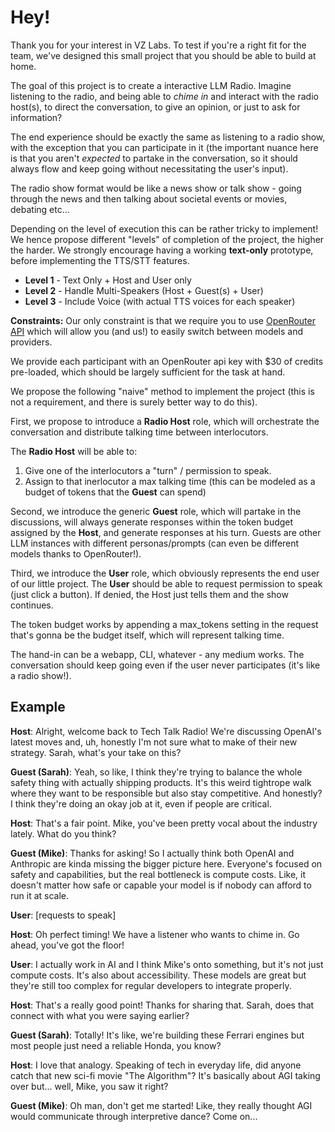 # Hey!

Thank you for your interest in VZ Labs. To test if you're a right fit for the team, we've designed this small project that you should be able to build at home.

The goal of this project is to create a interactive LLM Radio. Imagine listening to the radio, and being able to *chime in* and interact with the radio host(s), to direct the conversation, to give an opinion, or just to ask for information? 

The end experience should be exactly the same as listening to a radio show, with the exception that you can participate in it (the important nuance here is that you aren't *expected* to partake in the conversation, so it should always flow and keep going without necessitating the user's input). 

The radio show format would be like a news show or talk show - going through the news and then talking about societal events or movies, debating etc...

Depending on the level of execution this can be rather tricky to implement! We hence propose different "levels" of completion of the project, the higher the harder. We strongly encourage having a working **text-only** prototype, before implementing the TTS/STT features.

- **Level 1** - Text Only + Host and User only 
- **Level 2** - Handle Multi-Speakers (Host + Guest(s) + User)
- **Level 3** - Include Voice (with actual TTS voices for each speaker)

**Constraints:** Our only constraint is that we require you to use [OpenRouter API](https://openrouter.ai/docs/) which will allow you (and us!) to easily switch between models and providers.

We provide each participant with an OpenRouter api key with $30 of credits pre-loaded, which should be largely sufficient for the task at hand. 

We propose the following "naive" method to implement the project (this is not a requirement, and there is surely better way to do this).

First, we propose to introduce a **Radio Host** role, which will orchestrate the conversation and distribute talking time between interlocutors.

The **Radio Host** will be able to:

1. Give one of the interlocutors a "turn" / permission to speak.
2. Assign to that inerlocutor a max talking time (this can be modeled as a budget of tokens that the **Guest** can spend)

Second, we introduce the generic **Guest** role, which will partake in the discussions, will always generate responses within the token budget assigned by the **Host**, and generate responses at his turn. Guests are other LLM instances with different personas/prompts (can even be different models thanks to OpenRouter!).

Third, we introduce the **User** role, which obviously represents the end user of our little project. The **User** should be able to request permission to speak (just click a button). If denied, the Host just tells them and the show continues.

The token budget works by appending a max_tokens setting in the request that's gonna be the budget itself, which will represent talking time. 


The hand-in can be a webapp, CLI, whatever - any medium works. The conversation should keep going even if the user never participates (it's like a radio show!).


## Example

**Host**: Alright, welcome back to Tech Talk Radio! We're discussing OpenAI's latest moves and, uh, honestly I'm not sure what to make of their new strategy. Sarah, what's your take on this?

**Guest (Sarah)**: Yeah, so like, I think they're trying to balance the whole safety thing with actually shipping products. It's this weird tightrope walk where they want to be responsible but also stay competitive. And honestly? I think they're doing an okay job at it, even if people are critical.

**Host**: That's a fair point. Mike, you've been pretty vocal about the industry lately. What do you think?

**Guest (Mike)**: Thanks for asking! So I actually think both OpenAI and Anthropic are kinda missing the bigger picture here. Everyone's focused on safety and capabilities, but the real bottleneck is compute costs. Like, it doesn't matter how safe or capable your model is if nobody can afford to run it at scale.

**User**: [requests to speak]

**Host**: Oh perfect timing! We have a listener who wants to chime in. Go ahead, you've got the floor!

**User**: I actually work in AI and I think Mike's onto something, but it's not just compute costs. It's also about accessibility. These models are great but they're still too complex for regular developers to integrate properly.

**Host**: That's a really good point! Thanks for sharing that. Sarah, does that connect with what you were saying earlier?

**Guest (Sarah)**: Totally! It's like, we're building these Ferrari engines but most people just need a reliable Honda, you know? 

**Host**: I love that analogy. Speaking of tech in everyday life, did anyone catch that new sci-fi movie "The Algorithm"? It's basically about AGI taking over but... well, Mike, you saw it right?

**Guest (Mike)**: Oh man, don't get me started! Like, they really thought AGI would communicate through interpretive dance? Come on...
